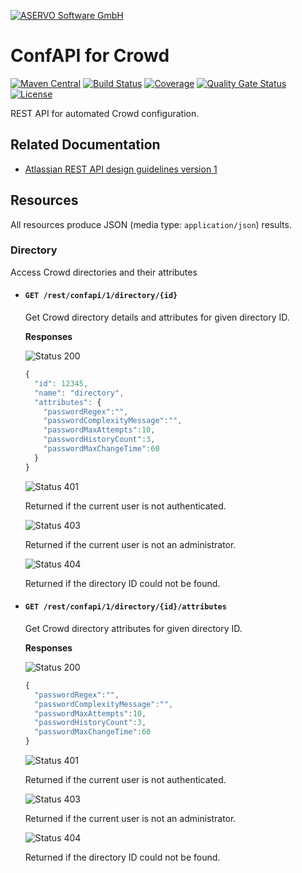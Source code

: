 [![ASERVO Software GmbH](https://aservo.github.io/img/aservo_atlassian_banner.png)](https://www.aservo.com/en/atlassian)

ConfAPI for Crowd
=================

[![Maven Central](https://maven-badges.herokuapp.com/maven-central/de.aservo.atlassian/crowd-confapi-plugin/badge.svg)](https://maven-badges.herokuapp.com/maven-central/de.aservo.atlassian/crowd-confapi-plugin)
[![Build Status](https://circleci.com/gh/aservo/jira-confapi-plugin.svg?style=shield)](https://circleci.com/gh/aservo/jira-confapi-plugin)
[![Coverage](https://sonarcloud.io/api/project_badges/measure?project=aservo_jira-confapi-plugin&metric=coverage)](https://sonarcloud.io/dashboard?id=aservo_jira-confapi-plugin)
[![Quality Gate Status](https://sonarcloud.io/api/project_badges/measure?project=aservo_jira-confapi-plugin&metric=alert_status)](https://sonarcloud.io/dashboard?id=aservo_jira-confapi-plugin)
[![License](https://img.shields.io/badge/License-Apache%202.0-blue.svg)](https://opensource.org/licenses/Apache-2.0)

REST API for automated Crowd configuration.

Related Documentation
---------------------

* [Atlassian REST API design guidelines version 1](https://developer.atlassian.com/server/framework/atlassian-sdk/atlassian-rest-api-design-guidelines-version-1/)

Resources
---------

All resources produce JSON (media type:  `application/json`) results.

### Directory

Access Crowd directories and their attributes

* #### `GET /rest/confapi/1/directory/{id}`

  Get Crowd directory details and attributes for given directory ID.

  __Responses__

  ![Status 200][status-200]

  ```javascript
  {
    "id": 12345,
    "name": "directory",
    "attributes": {
      "passwordRegex":"",
      "passwordComplexityMessage":"",
      "passwordMaxAttempts":10,
      "passwordHistoryCount":3,
      "passwordMaxChangeTime":60
    }
  }
  ```

  ![Status 401][status-401]

  Returned if the current user is not authenticated.

  ![Status 403][status-403]

  Returned if the current user is not an administrator.

  ![Status 404][status-404]

  Returned if the directory ID could not be found.

* #### `GET /rest/confapi/1/directory/{id}/attributes`

  Get Crowd directory attributes for given directory ID.

  __Responses__

  ![Status 200][status-200]

  ```javascript
  {
    "passwordRegex":"",
    "passwordComplexityMessage":"",
    "passwordMaxAttempts":10,
    "passwordHistoryCount":3,
    "passwordMaxChangeTime":60
  }
  ```

  ![Status 401][status-401]

  Returned if the current user is not authenticated.

  ![Status 403][status-403]

  Returned if the current user is not an administrator.

  ![Status 404][status-404]

  Returned if the directory ID could not be found.


[status-200]: https://img.shields.io/badge/status-200-brightgreen.svg
[status-400]: https://img.shields.io/badge/status-400-red.svg
[status-401]: https://img.shields.io/badge/status-401-red.svg
[status-403]: https://img.shields.io/badge/status-403-red.svg
[status-404]: https://img.shields.io/badge/status-404-red.svg
